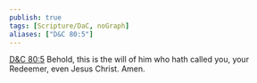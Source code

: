 ```yaml
---
publish: true
tags: [Scripture/DaC, noGraph]
aliases: ["D&C 80:5"]
---
```

[D&C 80:5](https://churchofjesuschrist.org/study/scriptures/dc-testament/dc/80?lang=eng&id=p5#p5) Behold, this is the will of him who hath called you, your Redeemer, even Jesus Christ. Amen.





